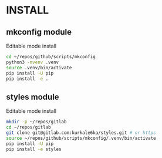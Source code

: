 # INSTALL

## mkconfig module

Editable mode install
```bash
cd ~/repos/github/scripts/mkconfig
python3 -mvenv .venv
source .venv/bin/activate
pip install -U pip
pip install -e .
```

## styles module

Editable mode install
```bash
mkdir -p ~/repos/gitlab
cd ~/repos/gitlab
git clone git@gitlab.com:kurkale6ka/styles.git # or https
source ~/repos/github/scripts/mkconfig/.venv/bin/activate
pip install -U pip
pip install -e styles
```
